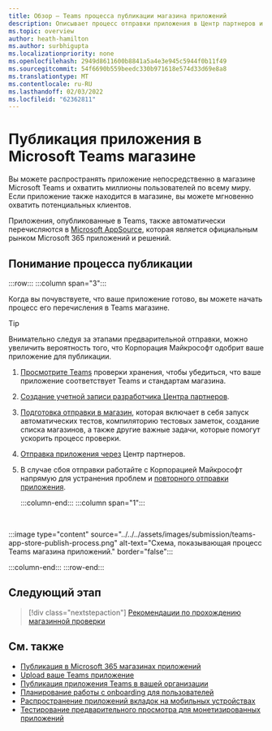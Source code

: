 ```yaml
---
title: Обзор — Teams процесса публикации магазина приложений
description: Описывает процесс отправки приложения в Центр партнеров и его публикации в Microsoft Teams магазине (и AppSource).
ms.topic: overview
author: heath-hamilton
ms.author: surbhigupta
ms.localizationpriority: none
ms.openlocfilehash: 2949d8611600b8841a5a4e3e945c5944f0b11f49
ms.sourcegitcommit: 54f6690b559beedc330b971618e574d33d69e8a8
ms.translationtype: MT
ms.contentlocale: ru-RU
ms.lasthandoff: 02/03/2022
ms.locfileid: "62362811"
---
```

# <a name="publish-your-app-to-the-microsoft-teams-store"></a>Публикация приложения в Microsoft Teams магазине

Вы можете распространять приложение непосредственно в магазине Microsoft Teams и охватить миллионы пользователей по всему миру. Если приложение также находится в магазине, вы можете мгновенно охватить потенциальных клиентов.

Приложения, опубликованные в Teams, также автоматически перечисляются в [Microsoft AppSource](https://appsource.microsoft.com), которая является официальным рынком Microsoft 365 приложений и решений.

## <a name="understand-the-publishing-process"></a>Понимание процесса публикации

:::row:::
   :::column span="3":::

Когда вы почувствуете, что ваше приложение готово, вы можете начать процесс его перечисления в Teams магазине.

> [!TIP]
> Внимательно следуя за этапами предварительной отправки, можно увеличить вероятность того, что Корпорация Майкрософт одобрит ваше приложение для публикации.

1. [Просмотрите Teams](~/concepts/deploy-and-publish/appsource/prepare/teams-store-validation-guidelines.md) проверки хранения, чтобы убедиться, что ваше приложение соответствует Teams и стандартам магазина.
1. [Создание учетной записи разработчика Центра партнеров](~/concepts/deploy-and-publish/appsource/prepare/create-partner-center-dev-account.md).
1. [Подготовка отправки в магазин](~/concepts/deploy-and-publish/appsource/prepare/submission-checklist.md), которая включает в себя запуск автоматических тестов, компиляторию тестовых заметок, создание списка магазинов, а также другие важные задачи, которые помогут ускорить процесс проверки.
1. [Отправка приложения через](/office/dev/store/add-in-submission-guide) Центр партнеров.
1. В случае сбоя отправки работайте с Корпорацией Майкрософт напрямую для устранения проблем и [повторного отправки приложения](~/concepts/deploy-and-publish/appsource/resolve-submission-issues.md).

   :::column-end:::
   :::column span="1":::

<br>

:::image type="content" source="../../../assets/images/submission/teams-app-store-publish-process.png" alt-text="Схема, показывающая процесс Teams магазина приложений." border="false":::

   :::column-end:::
:::row-end:::

## <a name="next-step"></a>Следующий этап

> [!div class="nextstepaction"]
> [Рекомендации по прохождению магазинной проверки](~/concepts/deploy-and-publish/appsource/prepare/teams-store-validation-guidelines.md)

## <a name="see-also"></a>См. также

* [Публикация в Microsoft 365 магазинах приложений](/office/dev/store/)
* [Upload ваше Teams приложение](~/concepts/deploy-and-publish/apps-upload.md)
* [Публикация приложения Teams в вашей организации](/MicrosoftTeams/tenant-apps-catalog-teams?toc=/microsoftteams/platform/toc.json&bc=/MicrosoftTeams/breadcrumb/toc.json)
* [Планирование работы с onboarding для пользователей](../../design/understand-use-cases.md#plan-the-onboarding-experience)
* [Распространение приложений вкладок на мобильных устройствах](../../../tabs/design/tabs-mobile.md#distribution)
* [Тестирование предварительного просмотра для монетизированных приложений](prepare/Test-preview-for-monetized-apps.md)
